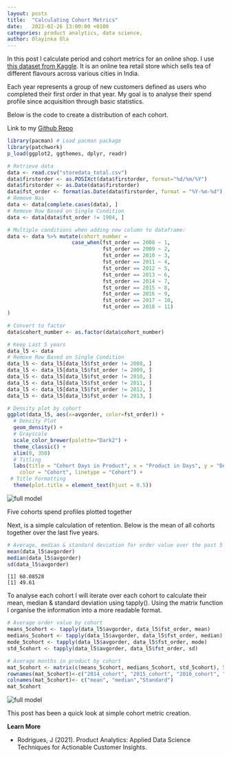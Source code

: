 ```yaml
---
layout: posts
title:  "Calculating Cohort Metrics"
date:   2022-02-26 13:00:00 +0100
categories: product analytics, data science,
author: Olayinka Ola
---
```


In this post I calculate period and cohort metrics for an online shop. I use [this dataset from Kaggle](https://www.kaggle.com/uttamp/store-data). It is an online tea retail store which sells tea of different flavours across various cities in India.

Each year represents a group of new customers defined as users who completed their first order in that year. My goal is to analyse their spend profile since acquisition through basic statistics.

Below is the code to create a distribution of each cohort.

Link to my [Github Repo][Github Repo]

```r
library(pacman) # Load pacman package
library(patchwork)
p_load(ggplot2, ggthemes, dplyr, readr)

# Retrieve data
data <- read.csv("storedata_total.csv")
data$firstorder <- as.POSIXct(data$firstorder, format="%d/%m/%Y")
data$firstorder <- as.Date(data$firstorder)
data$fst_order <- format(as.Date(data$firstorder, format = "%Y-%m-%d"), "%Y")
# Remove Nas
data <- data[complete.cases(data), ]
# Remove Row Based on Single Condition
data <- data[data$fst_order != 1904, ]

# Multiple conditions when adding new column to dataframe:
data <- data %>% mutate(cohort_number =
                     case_when(fst_order == 2008 ~ 1,
                               fst_order == 2009 ~ 2,
                               fst_order == 2010 ~ 3,
                               fst_order == 2011 ~ 4,
                               fst_order == 2012 ~ 5,
                               fst_order == 2013 ~ 6,
                               fst_order == 2014 ~ 7,
                               fst_order == 2015 ~ 8,
                               fst_order == 2016 ~ 9,
                               fst_order == 2017 ~ 10,
                               fst_order == 2018 ~ 11)
)

# Convert to factor
data$cohort_number <- as.factor(data$cohort_number)

# Keep Last 5 years
data_l5 <- data
# Remove Row Based on Single Condition
data_l5 <- data_l5[data_l5$fst_order != 2008, ]
data_l5 <- data_l5[data_l5$fst_order != 2009, ]
data_l5 <- data_l5[data_l5$fst_order != 2010, ]
data_l5 <- data_l5[data_l5$fst_order != 2011, ]
data_l5 <- data_l5[data_l5$fst_order != 2012, ]
data_l5 <- data_l5[data_l5$fst_order != 2013, ]

# Density plot by cohort
ggplot(data_l5, aes(x=avgorder, color=fst_order)) +
  # Density Plot
  geom_density() +
  # Grayscale
  scale_color_brewer(palette="Dark2") +
  theme_classic() +
  xlim(0, 350)
  # Titling
  labs(title = "Cohort Days in Product", x = "Product in Days", y = "Density",
    color = "Cohort", linetype = "Cohort") +
 # Title Formatting
  theme(plot.title = element_text(hjust = 0.5))
```

<img src="{{ site.url }}{{ site.baseurl }}/assets/images/Cohorts plotted together.png" alt="full model">

Five cohorts spend profiles plotted together

Next, is a simple calculation of retention. Below is the mean of all cohorts together over the last five years.

```r
# Average, median & standard deviation for order value over the past 5 years
mean(data_l5$avgorder)
median(data_l5$avgorder)
sd(data_l5$avgorder)
```

```
[1] 60.08528
[1] 49.61
```

To analyse each cohort I will iterate over each cohort to calculate their mean, median & standard deviation using tapply(). Using the matrix function I organise the information into a more readable format.

```r
# Average order value by cohort
means_5cohort <- tapply(data_l5$avgorder, data_l5$fst_order, mean)
medians_5cohort <- tapply(data_l5$avgorder, data_l5$fst_order, median)
mode_5cohort <- tapply(data_l5$avgorder, data_l5$fst_order, mode)
std_5cohort <- tapply(data_l5$avgorder, data_l5$fst_order, sd)

# Average months in product by cohort
mat_5cohort <- matrix(c(means_5cohort, medians_5cohort, std_5cohort), 5, 3)
rownames(mat_5cohort)<-c("2014_cohort", "2015_cohort", "2016_cohort", "2017_cohort", "2018_cohort")
colnames(mat_5cohort)<- c("mean", "median","Standard")
mat_5cohort
```
<img src="{{ site.url }}{{ site.baseurl }}/assets/images/cohorts_annual.png" alt="full model">

This post has been a quick look at simple cohort metric creation.

[Github Repo]: https://github.com/hightowerr/marketing/tree/master/Calculating%20Cohort%20Metrics

**Learn More**

- Rodrigues, J (2021). Product Analytics: Applied Data Science Techniques for Actionable Customer Insights.

